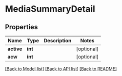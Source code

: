 # MediaSummaryDetail

## Properties
Name | Type | Description | Notes
------------ | ------------- | ------------- | -------------
**active** | **int** |  | [optional] 
**acw** | **int** |  | [optional] 

[[Back to Model list]](../README.md#documentation-for-models) [[Back to API list]](../README.md#documentation-for-api-endpoints) [[Back to README]](../README.md)


